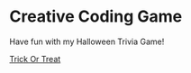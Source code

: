 # Creative Coding Game

Have fun with my Halloween Trivia Game!

[Trick Or Treat]( https://cbynum3.github.io/Bynum_Candis_ART2210/index.html)